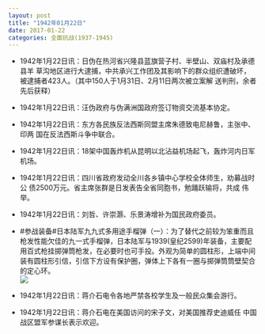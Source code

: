 ```yaml
---
layout: post
title: "1942年01月22日"
date: 2017-01-22
categories: 全面抗战(1937-1945)
---
```


<meta name="referrer" content="no-referrer" />

- 1942年1月22日讯：日伪在热河省兴隆县蓝旗营子村、半壁山、双庙村及承德县羊 草沟地区进行大逮捕，中共承兴工作团及其影响下的群众组织遭破坏， 被逮捕者423人。（其中150人于1月31日、2月11日两次被立案解 送判刑，余者先后获释） 

- 1942年1月22日讯：汪伪政府与伪满洲国政府签订物资交流基本协定。 

- 1942年1月22日讯：东方各民族反法西斯同盟主席朱德致电尼赫鲁，主张中、印两 国在反法西斯斗争中联合。 

- 1942年1月22日讯：18架中国轰炸机从昆明以北沾益机场起飞，轰炸河内日军 机场。 

- 1942年1月22日讯：四川省政府发动全川各乡镇中心学校全体师生，劝募战时公 债2500万元。省主席张群是日发表告全省同胞书，勉踊跃输将，共成 伟举。 

- 1942年1月22日讯：刘哲、许崇灏、乐景涛增补为国民政府委员。 

- #参战装备#日本陆军九九式多用途手榴弹（一）：为了替代之前较为笨重而且枪发性能欠佳的九一式手榴弹，日本陆军与1939(皇纪2599)年装备，主要配用百式枪挂掷弹筒枪发，在必要时也可手投。外观为简单的圆柱形，上端中间装有圆柱形引信，引信下方设有保护圈，弹体上下各有一圈与掷弹筒筒壁契合的定心环。 <br/><img src="https://ww4.sinaimg.cn/large/aca367d8jw1fbz6ezr5lyj20770mo40g.jpg" />

- 1942年1月22日讯：蒋介石电令各地严禁各校学生及一般民众集会游行。 

- 1942年1月22日讯：蒋介石电在美国访问的宋子文，对美国推荐史迪威任 中国战区盟军参谋长表示欢迎。 

